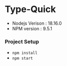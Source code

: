 # Type-Quick

-   Nodejs Verison : 18.16.0
-   NPM version : 9.5.1

### Project Setup
*  `npm install`
*  `npm start`